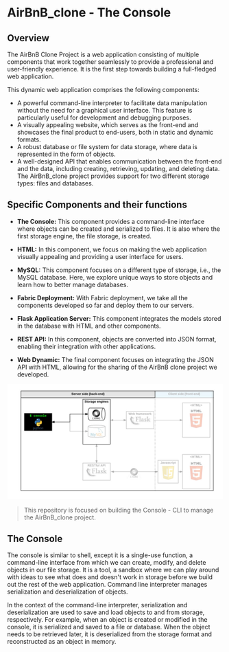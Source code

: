 # AirBnB_clone - The Console

## Overview

The AirBnB Clone Project is a web application consisting of multiple components that work together seamlessly to provide a professional and user-friendly experience. It is the first step towards building a full-fledged web application.

This dynamic web application comprises the following components:

- A powerful command-line interpreter to facilitate data manipulation without the need for a graphical user interface. This feature is particularly useful for development and debugging purposes.
- A visually appealing website, which serves as the front-end and showcases the final product to end-users, both in static and dynamic formats.
- A robust database or file system for data storage, where data is represented in the form of objects.
- A well-designed API that enables communication between the front-end and the data, including creating, retrieving, updating, and deleting data. The AirBnB_clone project provides support for two different storage types: files and databases.

## Specific Components and their functions

- **The Console:** This component provides a command-line interface where objects can be created and serialized to files. It is also where the first storage engine, the file storage, is created.

- **HTML:** In this component, we focus on making the web application visually appealing and providing a user interface for users.

- **MySQL:** This component focuses on a different type of storage, i.e., the MySQL database. Here, we explore unique ways to store objects and learn how to better manage databases.

- **Fabric Deployment:** With Fabric deployment, we take all the components developed so far and deploy them to our servers.

- **Flask Application Server:** This component integrates the models stored in the database with HTML and other components.

- **REST API:** In this component, objects are converted into JSON format, enabling their integration with other applications.

- **Web Dynamic:** The final component focuses on integrating the JSON API with HTML, allowing for the sharing of the AirBnB clone project we developed.

![console](/console.png)

> This repository is focused on building the Console - CLI to manage the AirBnB_clone project.

## The Console

The console is similar to shell, except it is a single-use function, a command-line interface from which we can create, modify, and delete objects in our file storage. It is a tool, a sandbox where we can play around with ideas to see what does and doesn't work in storage before we build out the rest of the web application. Command line interpreter manages serialization and deserialization of objects.

In the context of the command-line interpreter, serialization and deserialization are used to save and load objects to and from storage, respectively. For example, when an object is created or modified in the console, it is serialized and saved to a file or database. When the object needs to be retrieved later, it is deserialized from the storage format and reconstructed as an object in memory.

